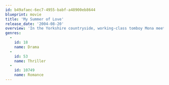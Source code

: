 ```yaml
---
id: b49afaec-6ec7-4955-babf-a48900eb8644
blueprint: movie
title: 'My Summer of Love'
release_date: '2004-08-20'
overview: 'In the Yorkshire countryside, working-class tomboy Mona meets the exotic, pampered Tasmin. Over the summer season, the two young women discover they have much to teach one another, and much to explore together.'
genres:
  -
    id: 18
    name: Drama
  -
    id: 53
    name: Thriller
  -
    id: 10749
    name: Romance
---
```

